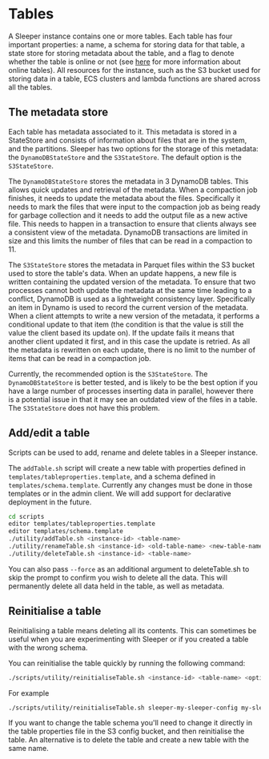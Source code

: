 Tables
======

A Sleeper instance contains one or more tables. Each table has four important
properties: a name, a schema for storing data for that table, a state store for 
storing metadata about the table, and a flag to denote whether the table is 
online or not (see [here](14-design.md#Tables) for more information about 
online tables). All resources for the instance, such as the S3 bucket used for 
storing data in a table, ECS clusters and lambda functions are shared across 
all the tables.

## The metadata store
Each table has metadata associated to it. This metadata is stored in a
StateStore and consists of information about files that are in the 
system, and the partitions. Sleeper has two options for the storage of
this metadata: the `DynamoDBStateStore` and the `S3StateStore`. The default
option is the `S3StateStore`.

The `DynamoDBStateStore` stores the metadata in 3 DynamoDB tables. This
allows quick updates and retrieval of the metadata. When a compaction
job finishes, it needs to update the metadata about the files. Specifically
it needs to mark the files that were input to the compaction job as being
ready for garbage collection and it needs to add the output file as a new
active file. This needs to happen in a transaction to ensure that clients
always see a consistent view of the metadata. DynamoDB transactions are
limited in size and this limits the number of files that can be read in a
compaction to 11.

The `S3StateStore` stores the metadata in Parquet files within the S3 bucket
used to store the table's data. When an update happens, a new file is
written containing the updated version of the metadata. To ensure that
two processes cannot both update the metadata at the same time leading
to a conflict, DynamoDB is used as a lightweight consistency layer.
Specifically an item in Dynamo is used to record the current version of
the metadata. When a client attempts to write a new version of the
metadata, it performs a conditional update to that item (the condition
is that the value is still the value the client based its update on).
If the update fails it means that another client updated it first, and
in this case the update is retried. As all the metadata is rewritten
on each update, there is no limit to the number of items that can be
read in a compaction job.

Currently, the recommended option is the `S3StateStore`. The `DynamoDBStateStore`
is better tested, and is likely to be the best option if you have a large 
number of processes inserting data in parallel, however there is a 
potential issue in that it may see an outdated view of the files in a table. 
The `S3StateStore` does not have this problem.

## Add/edit a table

Scripts can be used to add, rename and delete tables in a Sleeper instance.

The `addTable.sh` script will create a new table with properties defined in `templates/tableproperties.template`, and a
schema defined in `templates/schema.template`. Currently any changes must be done in those templates or in the admin
client. We will add support for declarative deployment in the future.

```bash
cd scripts
editor templates/tableproperties.template
editor templates/schema.template
./utility/addTable.sh <instance-id> <table-name>
./utility/renameTable.sh <instance-id> <old-table-name> <new-table-name>
./utility/deleteTable.sh <instance-id> <table-name>
```

You can also pass `--force` as an additional argument to deleteTable.sh to skip the prompt to confirm you wish to delete
all the data. This will permanently delete all data held in the table, as well as metadata.

## Reinitialise a table

Reinitialising a table means deleting all its contents. This can sometimes be useful when you are experimenting
with Sleeper or if you created a table with the wrong schema.

You can reinitialise the table quickly by running the following command:

```bash
./scripts/utility/reinitialiseTable.sh <instance-id> <table-name> <optional-delete-partitions-true-or-false> <optional-split-points-file-location> <optional-split-points-file-base64-encoded-true-or-false>
```

For example

```bash
./scripts/utility/reinitialiseTable.sh sleeper-my-sleeper-config my-sleeper-table true /tmp/split-points.txt false
```

If you want to change the table schema you'll need to change it directly in the table properties file in the S3 config
bucket, and then reinitialise the table. An alternative is to delete the table and create a new table with the same
name.
